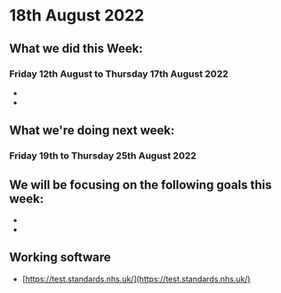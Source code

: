 # 18th August 2022 

## What we did this Week:
### Friday 12th August to Thursday 17th August 2022

*
*

## What we're doing next week:
### Friday 19th to Thursday 25th August 2022


## We will be focusing on the following goals this week:

* 
*

## Working software
* [https://test.standards.nhs.uk/](https://test.standards.nhs.uk/) 
